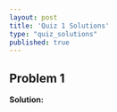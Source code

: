 ```yaml
---
layout: post
title: 'Quiz 1 Solutions'
type: "quiz_solutions"
published: true
---
```


<!-- solutions to quizzes are easier to write in markdown! -->


## Problem 1

**Solution:** 

